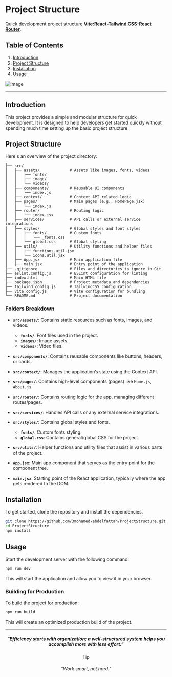 
# Project Structure

Quick development project structure **[Vite:React](https://vitejs.dev/guide/)-[Tailwind CSS](https://tailwindcss.com/docs/guides/vite)-[React Router](https://reactrouter.com/en/main/start/tutorial)**.  

## Table of Contents
1. [Introduction](#introduction)
2. [Project Structure](#project-structure)
3. [Installation](#installation)
4. [Usage](#usage)


![image](https://github.com/user-attachments/assets/18350413-7e40-4609-a3ae-f16a9c8a01c3)

---

## Introduction

This project provides a simple and modular structure for quick development. It is designed to help developers get started quickly without spending much time setting up the basic project structure.

## Project Structure

Here's an overview of the project directory:

```
├── src/
│   ├── assets/             # Assets like images, fonts, videos
│   │   ├── fonts/
│   │   ├── image/
│   │   └── videos/
│   ├── components/         # Reusable UI components
│   │   └── index.js
│   ├── context/            # Context API related logic
│   ├── pages/              # Main pages (e.g., HomePage.jsx)
│   │   └── index.js
│   ├── router/             # Routing logic
│   │   └── index.jsx
│   ├── services/           # API calls or external service integrations
│   ├── styles/             # Global styles and font styles
│   │   ├── fonts/          # Custom fonts
│   │   │   └── _fonts.css
│   │   └── global.css      # Global styling
│   ├── utils/              # Utility functions and helper files
│   │   ├── functions.util.jsx
│   │   └── icons.util.jsx
│   ├── App.jsx             # Main application file
│   ├── main.jsx            # Entry point of the application
├── .gitignore              # Files and directories to ignore in Git
├── eslint.config.js        # ESLint configuration for linting
├── index.html              # Main HTML file
├── package.json            # Project metadata and dependencies
├── tailwind.config.js      # TailwindCSS configuration
├── vite.config.js          # Vite configuration for bundling
└── README.md               # Project documentation

```

### Folders Breakdown

- **`src/assets/`**: Contains static resources such as fonts, images, and videos.
  - **`fonts/`**: Font files used in the project.
  - **`images/`**: Image assets.
  - **`videos/`**: Video files.

- **`src/components/`**: Contains reusable components like buttons, headers, or cards.

- **`src/context/`**: Manages the application’s state using the Context API.

- **`src/pages/`**: Contains high-level components (pages) like `Home.js`, `About.js`.

- **`src/router/`**: Contains routing logic for the app, managing different routes/pages.

- **`src/services/`**: Handles API calls or any external service integrations.

- **`src/styles/`**: Contains global styles and fonts.
  - **`fonts/`**: Custom fonts styling.
  - **`global.css`**: Contains general/global CSS for the project.

- **`src/utils/`**: Helper functions and utility files that assist in various parts of the project.

- **`App.jsx`**: Main app component that serves as the entry point for the component tree.

- **`main.jsx`**: Starting point of the React application, typically where the app gets rendered to the DOM.


## Installation

To get started, clone the repository and install the dependencies.

```bash
git clone https://github.com/3mohamed-abdelfattah/ProjectStructure.git
cd ProjectStructure
npm install
```

## Usage

Start the development server with the following command:

```bash
npm run dev
```

This will start the application and allow you to view it in your browser.

### Building for Production

To build the project for production:

```bash
npm run build
```

This will create an optimized production build of the project.

---

<div align='center'>
<h5>"Efficiency starts with organization; a well-structured system helps you accomplish more with less effort."</h5>
  
> [!TIP]
><h6>"Work smart, not hard."</h6>
</div>
